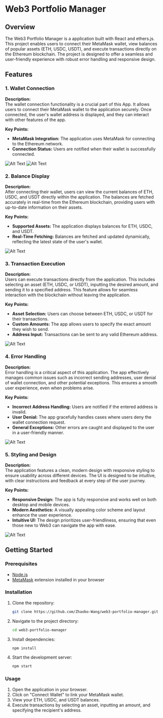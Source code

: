 
# Web3 Portfolio Manager

## Overview

The Web3 Portfolio Manager is a application built with React and ethers.js. This project enables users to connect their MetaMask wallet, view balances of popular assets (ETH, USDC, USDT), and execute transactions directly on the Ethereum blockchain. The project is designed to offer a seamless and user-friendly experience with robust error handling and responsive design.

## Features

### 1. Wallet Connection

**Description:**  
The wallet connection functionality is a crucial part of this App. It allows users to connect their MetaMask wallet to the application securely. Once connected, the user's wallet address is displayed, and they can interact with other features of the app.

**Key Points:**
- **MetaMask Integration:** The application uses MetaMask for connecting to the Ethereum network.
- **Connection Status:** Users are notified when their wallet is successfully connected.

![Alt Text](Images/Image1.PNG)
![Alt Text](Images/Image2.PNG)

### 2. Balance Display

**Description:**  
After connecting their wallet, users can view the current balances of ETH, USDC, and USDT directly within the application. The balances are fetched accurately in real-time from the Ethereum blockchain, providing users with up-to-date information on their assets.

**Key Points:**
- **Supported Assets:** The application displays balances for ETH, USDC, and USDT.
- **Real-Time Fetching:** Balances are fetched and updated dynamically, reflecting the latest state of the user's wallet.

![Alt Text](Images/Image3.PNG)

### 3. Transaction Execution

**Description:**  
Users can execute transactions directly from the application. This includes selecting an asset (ETH, USDC, or USDT), inputting the desired amount, and sending it to a specified address. This feature allows for seamless interaction with the blockchain without leaving the application.

**Key Points:**
- **Asset Selection:** Users can choose between ETH, USDC, or USDT for their transactions.
- **Custom Amounts:** The app allows users to specify the exact amount they wish to send.
- **Address Input:** Transactions can be sent to any valid Ethereum address.

![Alt Text](Images/Image4.PNG)

### 4. Error Handling

**Description:**  
Error handling is a critical aspect of this application. The app effectively manages common issues such as incorrect sending addresses, user denial of wallet connection, and other potential exceptions. This ensures a smooth user experience, even when problems arise.

**Key Points:**
- **Incorrect Address Handling:** Users are notified if the entered address is invalid.
- **User Denial:** The app gracefully handles cases where users deny the wallet connection request.
- **General Exceptions:** Other errors are caught and displayed to the user in a user-friendly manner.

![Alt Text](Images/Image5.PNG)

### 5. Styling and Design

**Description:**  
The application features a clean, modern design with responsive styling to ensure usability across different devices. The UI is designed to be intuitive, with clear instructions and feedback at every step of the user journey.

**Key Points:**
- **Responsive Design:** The app is fully responsive and works well on both desktop and mobile devices.
- **Modern Aesthetics:** A visually appealing color scheme and layout enhance the user experience.
- **Intuitive UI:** The design prioritizes user-friendliness, ensuring that even those new to Web3 can navigate the app with ease.

![Alt Text](Images/Image6.PNG)

## Getting Started

### Prerequisites

- [Node.js](https://nodejs.org/)
- [MetaMask](https://metamask.io/) extension installed in your browser

### Installation

1. Clone the repository:
    ```bash
    git clone https://github.com/Zhaobo-Wang/web3-portfolio-manager.git
    ```
2. Navigate to the project directory:
    ```bash
    cd web3-portfolio-manager
    ```
3. Install dependencies:
    ```bash
    npm install
    ```
4. Start the development server:
    ```bash
    npm start
    ```

### Usage

1. Open the application in your browser.
2. Click on "Connect Wallet" to link your MetaMask wallet.
3. View your ETH, USDC, and USDT balances.
4. Execute transactions by selecting an asset, inputting an amount, and specifying the recipient's address.
